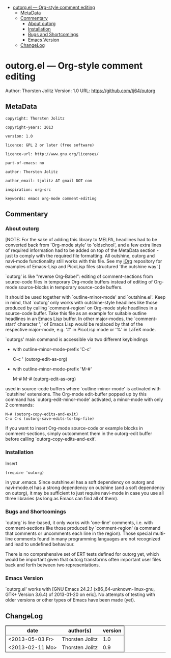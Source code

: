 - [outorg.el &#x2014; Org-style comment editing](#outorg.el-&#x2014;-org-style-comment-editing)
  - [MetaData](#metadata)
  - [Commentary](#commentary)
    - [About outorg](#about-outorg)
    - [Installation](#installation)
    - [Bugs and Shortcomings](#bugs-and-shortcomings)
    - [Emacs Version](#emacs-version)
  - [ChangeLog](#changelog)



# outorg.el &#x2014; Org-style comment editing

Author: Thorsten Jolitz <tjolitz AT gmail DOT com>
Version: 1.0
URL: <https://github.com/tj64/outorg>

## MetaData

    copyright: Thorsten Jolitz
    
    copyright-years: 2013
    
    version: 1.0
    
    licence: GPL 2 or later (free software)
    
    licence-url: http://www.gnu.org/licenses/
    
    part-of-emacs: no
    
    author: Thorsten Jolitz
    
    author_email: tjolitz AT gmail DOT com
    
    inspiration: org-src
    
    keywords: emacs org-mode comment-editing

## Commentary

### About outorg

[NOTE: For the sake of adding this library to MELPA, headlines
had to be converted back from 'Org-mode style' to 'oldschool',
and a few extra lines of required information had to be added on
top of the MetaData section - just to comply with the required
file formatting. All outshine, outorg and navi-mode functionality
still works with this file. See my
[iOrg](https://github.com/tj64/iorg) repository for examples of
Emacs-Lisp and PicoLisp files structured 'the outshine way'.]

\`outorg' is like "reverse Org-Babel": editing of comment-sections
from source-code files in temporary Org-mode buffers instead of
editing of Org-mode source-blocks in temporary source-code
buffers.

It should be used together with \`outline-minor-mode' and
\`outshine.el'.  Keep in mind, that \`outorg' only works with
outshine-style headlines like those produced by calling
\`comment-region' on Org-mode style headlines in a source-code
buffer. Take this file as an example for suitable outline
headlines in an Emacs Lisp buffer. In other major-modes, the
\`comment-start' character ';' of Emacs Lisp would be replaced by
that of the respective major-mode, e.g. '#' in PicoLisp mode or
'%' in LaTeX mode.

\`outorgs' main command is accessible via two different
keybindings

-   with outline-minor-mode-prefix 'C-c'

    C-c ' (outorg-edit-as-org)
-   with outline-minor-mode-prefix 'M-#'

    M-# M-# (outorg-edit-as-org)

used in source-code buffers where \`outline-minor-mode' is
activated with \`outshine' extensions. The Org-mode edit-buffer
popped up by this command has \`outorg-edit-minor-mode' activated,
a minor-mode with only 2 commands:

    M-# (outorg-copy-edits-and-exit)
    C-x C-s (outorg-save-edits-to-tmp-file)

If you want to insert Org-mode source-code or example blocks in
comment-sections, simply outcomment them in the outorg-edit
buffer before calling \`outorg-copy-edits-and-exit'.

### Installation

Insert

    (require 'outorg)

in your .emacs. Since outshine.el has a soft dependency on outorg
and navi-mode.el has a strong dependency on outshine (and a soft
dependency on outorg), it may be sufficient to just require
navi-mode in case you use all three libraries (as long as Emacs
can find all of them).

### Bugs and Shortcomings

\`outorg' is line-based, it only works with 'one-line' comments,
i.e. with comment-sections like those produced by
\`comment-region' (a command that comments or uncomments each line
in the region). Those special multi-line comments found in many
programming languages are not recognized and lead to undefined
behaviour.

There is no comprehensive set of ERT tests defined for outorg
yet, which would be important given that outorg transforms often
important user files back and forth between two representations.

### Emacs Version

\`outorg.el' works with [GNU Emacs 24.2.1
(x86\_64-unknown-linux-gnu, GTK+ Version 3.6.4) of 2013-01-20 on
eric]. No attempts of testing with older versions or other types
of Emacs have been made (yet).

## ChangeLog

<table border="2" cellspacing="0" cellpadding="6" rules="groups" frame="hsides">


<colgroup>
<col  class="left" />

<col  class="left" />

<col  class="right" />
</colgroup>
<thead>
<tr>
<th scope="col" class="left">date</th>
<th scope="col" class="left">author(s)</th>
<th scope="col" class="right">version</th>
</tr>
</thead>

<tbody>
<tr>
<td class="left"><span class="timestamp-wrapper"><span class="timestamp">&lt;2013-05-03 Fr&gt;</span></span></td>
<td class="left">Thorsten Jolitz</td>
<td class="right">1.0</td>
</tr>


<tr>
<td class="left"><span class="timestamp-wrapper"><span class="timestamp">&lt;2013-02-11 Mo&gt;</span></span></td>
<td class="left">Thorsten Jolitz</td>
<td class="right">0.9</td>
</tr>
</tbody>
</table>
